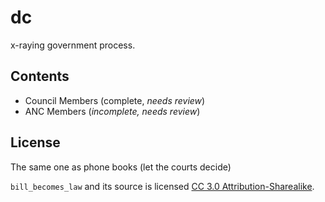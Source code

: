 # dc

x-raying government process.

## Contents

* Council Members (complete, _needs review_)
* ANC Members (_incomplete, needs review_)

## License

The same one as phone books (let the courts decide)

`bill_becomes_law` and its source is licensed
[CC 3.0 Attribution-Sharealike](http://creativecommons.org/licenses/by-sa/3.0/us/).
